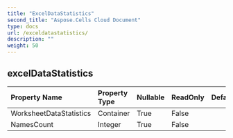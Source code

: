 ```yaml
---
title: "ExcelDataStatistics"
second_title: "Aspose.Cells Cloud Document"
type: docs
url: /exceldatastatistics/
description: ""
weight: 50
---
```


## **excelDataStatistics**

 

| Property Name | Property Type | Nullable |  ReadOnly | DefaultValue | Description | 
| :- | :- | :- |:- |  :- | :- |
| WorksheetDataStatistics | Container | True |  False |  |  |  
| NamesCount | Integer | True |  False |  |  |  

